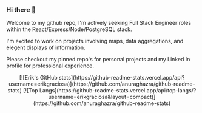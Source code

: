 ### Hi there 👋

Welcome to my github repo, I'm actively seeking Full Stack Engineer roles within the React/Express/Node/PostgreSQL stack.

I'm excited to work on projects involving maps, data aggregations, and elegent displays of information.

Please checkout my pinned repo's for personal projects and my Linked In profile for professional experience.


<p align="center">
  [![Erik's GitHub stats](https://github-readme-stats.vercel.app/api?username=erikgraciosa)](https://github.com/anuraghazra/github-readme-stats)
  [![Top Langs](https://github-readme-stats.vercel.app/api/top-langs/?username=erikgraciosa&layout=compact)](https://github.com/anuraghazra/github-readme-stats)
</p>


<!--
**ErikGraciosa/ErikGraciosa** is a ✨ _special_ ✨ repository because its `README.md` (this file) appears on your GitHub profile.

Here are some ideas to get you started:

- 🔭 I’m currently working on ...
- 🌱 I’m currently learning ...
- 👯 I’m looking to collaborate on ...
- 🤔 I’m looking for help with ...
- 💬 Ask me about ...
- 📫 How to reach me: ...
- 😄 Pronouns: ...
- ⚡ Fun fact: ...
-->
